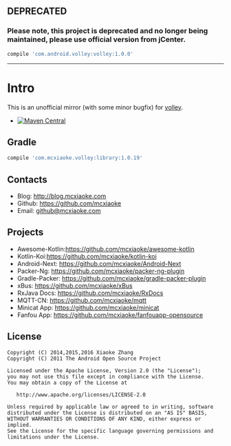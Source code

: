 ## DEPRECATED

### Please note, this project is deprecated and no longer being maintained, please use official version from jCenter.

``` groovy
compile 'com.android.volley:volley:1.0.0'
```

----------

# Intro  

This is an unofficial mirror (with some minor bugfix) for [volley](https://android.googlesource.com/platform/frameworks/volley).

* [![Maven Central](http://img.shields.io/badge/2015.09.08-com.mcxiaoke.volley:library:1.0.19-brightgreen.svg)](http://search.maven.org/#artifactdetails%7Ccom.mcxiaoke.volley%7Clibrary%7C1.0.19%7Cjar)

## Gradle

``` groovy
compile 'com.mcxiaoke.volley:library:1.0.19'
```

## Contacts

* Blog: <http://blog.mcxiaoke.com>
* Github: <https://github.com/mcxiaoke>
* Email: [github@mcxiaoke.com](mailto:github@mcxiaoke.com)

## Projects

* Awesome-Kotlin:<https://github.com/mcxiaoke/awesome-kotlin>
* Kotlin-Koi:<https://github.com/mcxiaoke/kotlin-koi>
* Android-Next: <https://github.com/mcxiaoke/Android-Next>
* Packer-Ng: <https://github.com/mcxiaoke/packer-ng-plugin>
* Gradle-Packer: <https://github.com/mcxiaoke/gradle-packer-plugin>
* xBus: <https://github.com/mcxiaoke/xBus>
* RxJava Docs: <https://github.com/mcxiaoke/RxDocs>
* MQTT-CN: <https://github.com/mcxiaoke/mqtt>
* Minicat App: <https://github.com/mcxiaoke/minicat>
* Fanfou App: <https://github.com/mcxiaoke/fanfouapp-opensource>

## License


    Copyright (C) 2014,2015,2016 Xiaoke Zhang
    Copyright (C) 2011 The Android Open Source Project

    Licensed under the Apache License, Version 2.0 (the "License");
    you may not use this file except in compliance with the License.
    You may obtain a copy of the License at

       http://www.apache.org/licenses/LICENSE-2.0

    Unless required by applicable law or agreed to in writing, software
    distributed under the License is distributed on an "AS IS" BASIS,
    WITHOUT WARRANTIES OR CONDITIONS OF ANY KIND, either express or implied.
    See the License for the specific language governing permissions and
    limitations under the License.

